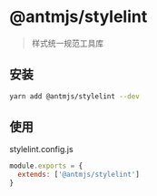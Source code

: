 # @antmjs/stylelint

> 样式统一规范工具库

## 安装

```bash
yarn add @antmjs/stylelint --dev
```

## 使用

stylelint.config.js

```javascript
module.exports = {
  extends: ['@antmjs/stylelint']
}
```
